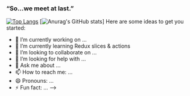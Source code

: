 ### “So…we meet at last.”
[![Top Langs](https://github-readme-stats.vercel.app/api/top-langs/?username=anuraghazra&hide_progress=true)](https://github.com/anuraghazra/github-readme-stats)
[![Anurag's GitHub stats]((https://github.com/KateriinaOrrava))]
Here are some ideas to get you started:

- 🔭 I’m currently working on ...
- 🌱 I’m currently learning Redux slices & actions 
- 👯 I’m looking to collaborate on ...
- 🤔 I’m looking for help with ...
- 💬 Ask me about ...
- 📫 How to reach me: ...
- 😄 Pronouns: ...
- ⚡ Fun fact: ...
-->
